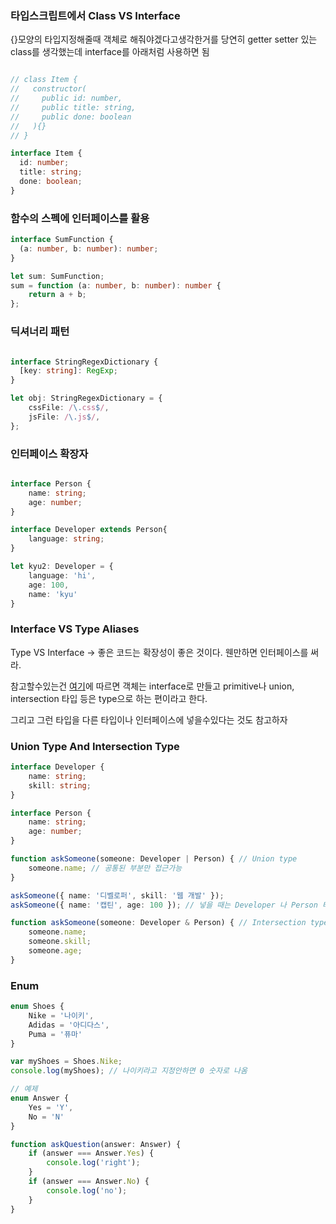 

### 타입스크립트에서 Class VS Interface
{}모양의 타입지정해줄때 객체로 해줘야겠다고생각한거를 당연히 getter setter 있는 class를 생각했는데 interface를 아래처럼 사용하면 됨 
```ts

// class Item {
//   constructor(
//     public id: number,
//     public title: string,
//     public done: boolean
//   ){}
// }

interface Item {
  id: number;
  title: string;
  done: boolean;
}
```

### 함수의 스펙에 인터페이스를 활용
```ts
interface SumFunction {
  (a: number, b: number): number;
}

let sum: SumFunction;
sum = function (a: number, b: number): number {
    return a + b;
};

```

### 딕셔너리 패턴
```ts

interface StringRegexDictionary {
  [key: string]: RegExp;
}

let obj: StringRegexDictionary = {
    cssFile: /\.css$/,
    jsFile: /\.js$/,
};
```

### 인터페이스 확장자
```ts

interface Person {
    name: string;
    age: number;
}

interface Developer extends Person{
    language: string;
}

let kyu2: Developer = {
    language: 'hi',
    age: 100,
    name: 'kyu'
}
```

### Interface VS Type Aliases

Type VS Interface -> 좋은 코드는 확장성이 좋은 것이다. 웬만하면 인터페이스를 써라. 

참고할수있는건 [여기](https://dev.to/toluagboola/type-aliases-vs-interfaces-in-typescript-3ggg)에 따르면 객체는 interface로 만들고 primitive나 union, intersection 타입 등은 type으로 하는 편이라고 한다.

그리고 그런 타입을 다른 타입이나 인터페이스에 넣을수있다는 것도 참고하자


### Union Type And Intersection Type

```ts
interface Developer {
    name: string;
    skill: string;
}

interface Person {
    name: string;
    age: number;
}
```
```ts
function askSomeone(someone: Developer | Person) { // Union type
    someone.name; // 공통된 부분만 접근가능
}

askSomeone({ name: '디벨로퍼', skill: '웹 개발' });
askSomeone({ name: '캡틴', age: 100 }); // 넣을 때는 Developer 나 Person 타입으로 넣을수있지
```
```ts 
function askSomeone(someone: Developer & Person) { // Intersection type 두 타입다 가지니까 전부 꺼낼수있음
    someone.name;
    someone.skill;
    someone.age;
}
```

### Enum
```ts
enum Shoes {
    Nike = '나이키',
    Adidas = '아디다스',
    Puma = '퓨마'
}

var myShoes = Shoes.Nike;
console.log(myShoes); // 나이키라고 지정안하면 0 숫자로 나옴 

// 예제
enum Answer {
    Yes = 'Y',
    No = 'N'
}

function askQuestion(answer: Answer) {
    if (answer === Answer.Yes) {
        console.log('right');
    }
    if (answer === Answer.No) {
        console.log('no');
    }
}
```
